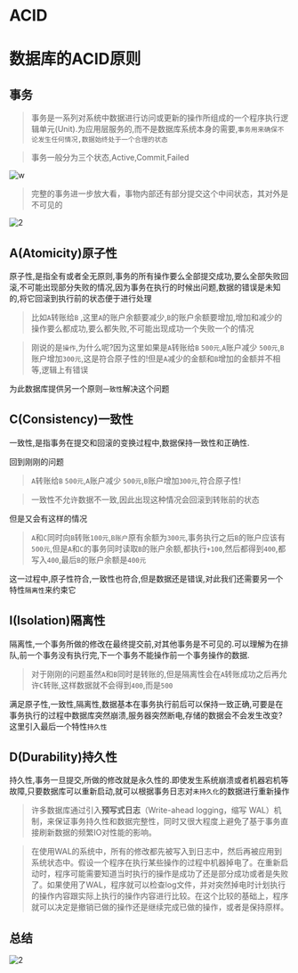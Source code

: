 # ACID

# 数据库的ACID原则
## 事务

>事务是一系列对系统中数据进行访问或更新的操作所组成的一个程序执行逻辑单元(Unit).为应用层服务的,而不是数据库系统本身的需要,`事务用来确保不论发生任何情况,数据始终处于一个合理的状态`


> 事务一般分为三个状态,Active,Commit,Failed

![w](https://cdn.jsdelivr.net/gh/clearyup/picgo/img/20210422210036.png)

>完整的事务进一步放大看，事物内部还有部分提交这个中间状态，其对外是不可见的

![2](https://cdn.jsdelivr.net/gh/clearyup/picgo/img/20210422210119.png)
## A(Atomicity)原子性

原子性,是指全有或者全无原则,事务的所有操作要么全部提交成功,要么全部失败回滚,不可能出现部分失败的情况,因为事务在执行的时候出问题,数据的错误是未知的,将它回滚到执行前的状态便于进行处理

>比如`A`转账给`B` ,这里`A`的账户余额要减少,`B`的账户余额要增加,增加和减少的操作要么都成功,要么都失败,不可能出现成功一个失败一个的情况

>刚说的是`操作`,为什么呢?因为这里如果是`A`转账给`B` `500元`,`A`账户减少	`500元`,`B`账户增加`300元`,这是符合原子性的!但是`A`减少的金额和`B`增加的金额并不相等,逻辑上有错误

为此数据库提供另一个原则`一致性`解决这个问题




## C(Consistency)一致性
一致性,是指事务在提交和回滚的变换过程中,数据保持一致性和正确性.

回到刚刚的问题
>`A`转账给`B` `500元`,`A`账户减少 `500元`,`B`账户增加`300元`,符合原子性!

>一致性不允许数据不一致,因此出现这种情况会回滚到转账前的状态

但是又会有这样的情况

>`A`和`C`同时向`B`转账`100元`,`B账户`原有余额为`300元`,事务执行之后`B`的账户应该有`500元`,但是`A`和`C`的事务同时读取`B`的账户余额,都执行`+100`,然后都得到`400`,都写入`400`,最后`B`的账户余额是`400元`

这一过程中,原子性符合,一致性也符合,但是数据还是错误,对此我们还需要另一个特性`隔离性`来约束它
## I(Isolation)隔离性
隔离性,一个事务所做的修改在最终提交前,对其他事务是不可见的.可以理解为在排队,前一个事务没有执行完,下一个事务不能操作前一个事务操作的数据.
>对于刚刚的问题虽然`A`和`B`同时是转账的,但是隔离性会在`A`转账成功之后再允许`C`转账,这样数据就不会得到`400`,而是`500`

满足原子性,一致性,隔离性,数据基本在事务执行前后可以保持一致正确,可要是在事务执行的过程中数据库突然崩溃,服务器突然断电,存储的数据会不会发生改变?这里引入最后一个特性`持久性`

## D(Durability)持久性
持久性,事务一旦提交,所做的修改就是永久性的.即使发生系统崩溃或者机器宕机等故障,只要数据库可以重新启动,就可以根据事务日志对`未持久化`的数据进行重新操作
>许多数据库通过引入**预写式日志**（Write-ahead logging，缩写 WAL）机制，来保证事务持久性和数据完整性，同时又很大程度上避免了基于事务直接刷新数据的频繁IO对性能的影响。

> 在使用WAL的系统中，所有的修改都先被写入到日志中，然后再被应用到系统状态中。假设一个程序在执行某些操作的过程中机器掉电了。在重新启动时，程序可能需要知道当时执行的操作是成功了还是部分成功或者是失败了。如果使用了WAL，程序就可以检查log文件，并对突然掉电时计划执行的操作内容跟实际上执行的操作内容进行比较。在这个比较的基础上，程序就可以决定是撤销已做的操作还是继续完成已做的操作，或者是保持原样。

## 总结
![2](https://cdn.jsdelivr.net/gh/clearyup/picgo/img/20210422215203.png)
